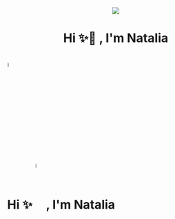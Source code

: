 <div id="header" align="center">
  <img src="https://media.giphy.com/media/3ndAvMC5LFPNMCzq7m/giphy-downsized-large.gif" />
  <h1 align="center"> Hi ✨👋 , I'm Natalia </h1>
  
</div>

# <img align="center" src="https://media.giphy.com/media/3ndAvMC5LFPNMCzq7m/giphy-downsized-large.gif" width="5%" />
# Hi ✨ <img align="center" src="https://media.giphy.com/media/hvRJCLFzcasrR4ia7z/giphy.gif" width="5%" />, I'm Natalia 


<!--
**NataliaLopezO/NataliaLopezO** is a ✨ _special_ ✨ repository because its `README.md` (this file) appears on your GitHub profile.

Here are some ideas to get you started:

- 🔭 I’m currently working on ...
- 🌱 I’m currently learning ...
- 👯 I’m looking to collaborate on ...
- 🤔 I’m looking for help with ...
- 💬 Ask me about ...
- 📫 How to reach me: ...
- 😄 Pronouns: ...
- ⚡ Fun fact: ...
-->
